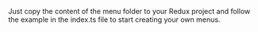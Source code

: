 Just copy the content of the menu folder to your Redux project and follow the example in the index.ts file to start creating your own menus.